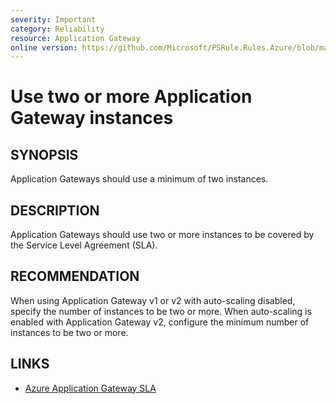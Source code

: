 ```yaml
---
severity: Important
category: Reliability
resource: Application Gateway
online version: https://github.com/Microsoft/PSRule.Rules.Azure/blob/main/docs/rules/en/Azure.AppGw.MinInstance.md
---
```


# Use two or more Application Gateway instances

## SYNOPSIS

Application Gateways should use a minimum of two instances.

## DESCRIPTION

Application Gateways should use two or more instances to be covered by the Service Level Agreement (SLA).

## RECOMMENDATION

When using Application Gateway v1 or v2 with auto-scaling disabled, specify the number of instances to be two or more.
When auto-scaling is enabled with Application Gateway v2, configure the minimum number of instances to be two or more.

## LINKS

- [Azure Application Gateway SLA](https://azure.microsoft.com/en-au/support/legal/sla/application-gateway/)
